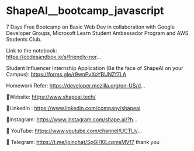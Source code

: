 # ShapeAI__bootcamp_javascript
7 Days Free Bootcamp on Basic Web Dev  in collaboration with
Google Developer Groups,  Microsoft Learn Student Ambassador Program and AWS Students Club.
 


 Link to the notebook:  
https://codesandbox.io/s/friendly-nor...

 Student Influencer Internship Application (Be the face of ShapeAI on your Campus):
https://forms.gle/r9wnPvXoYBUNZf7LA

 Homework Refer: https://developer.mozilla.org/en-US/d...
   

📍Website:  https://www.shapeai.tech/​​​


 📍LinkedIn : https://www.linkedin.com/company/shapeai


 📍Instagram:  https://www.instagram.com/shape.ai/?h...


 📍 YouTube:  https://www.youtube.com/channel/UCTUv...


 📍 Telegram:  https://t.me/joinchat/SpGlI10LcpmsMVf7
thank you
